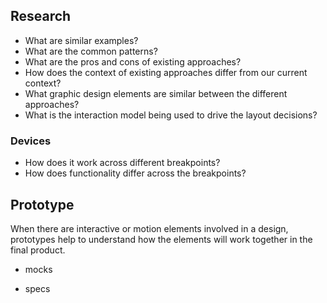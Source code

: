 ## Research

- What are similar examples?
- What are the common patterns?
- What are the pros and cons of existing approaches?
- How does the context of existing approaches differ from our current context?
- What graphic design elements are similar between the different approaches?
- What is the interaction model being used to drive the layout decisions?

### Devices

- How does it work across different breakpoints?
- How does functionality differ across the breakpoints?

## Prototype

When there are interactive or motion elements involved in a design, prototypes help to understand how the elements will work together in the final product.

- mocks

- specs
